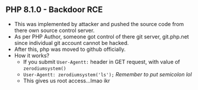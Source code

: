 ## PHP 8.1.0 - Backdoor RCE
- This was implemented by attacker and pushed the source code from there own source control server.
- As per PHP Author, someone got control of there git server, git.php.net since individual git account cannot be hacked.
- After this, php was moved to github officially.
- How it works?
    - If you submit ```User-Agentt:``` header in GET request, with value of ```zerodiumsystem()```
    - ```User-Agentt: zerodiumsystem('ls');``` <i>Remember to put semicolon lol</i>
    - This gives us root access...lmao ikr